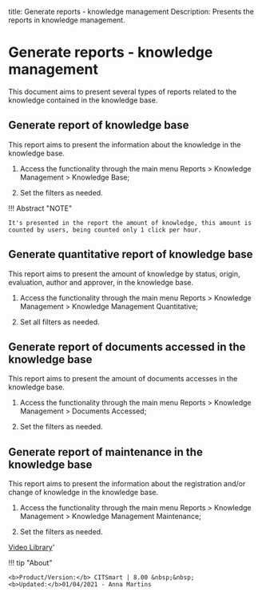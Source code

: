 title: Generate reports - knowledge management
Description: Presents the reports in knowledge management.
# Generate reports - knowledge management


This document aims to present several types of reports related to the knowledge contained in the knowledge base.

Generate report of knowledge base
-------------------------------------

This report aims to present the information about the knowledge in the knowledge
base.

1.  Access the functionality through the main menu Reports \> Knowledge
    Management \> Knowledge Base;

2.  Set the filters as needed.

!!! Abstract "NOTE"

    It's presented in the report the amount of knowledge, this amount is
    counted by users, being counted only 1 click per hour.    

Generate quantitative report of knowledge base
--------------------------------------------------

This report aims to present the amount of knowledge by status, origin,
evaluation, author and approver, in the knowledge base.

1.  Access the functionality through the main menu Reports \> Knowledge
    Management \> Knowledge Management Quantitative;

2.  Set all filters as needed.

Generate report of documents accessed in the knowledge base
---------------------------------------------------------------

This report aims to present the amount of documents accesses in the knowledge
base.

1.  Access the functionality through the main menu Reports \> Knowledge
    Management \> Documents Accessed;

2.  Set the filters as needed.

Generate report of maintenance in the knowledge base
--------------------------------------------------------

This report aims to present the information about the registration and/or change
of knowledge in the knowledge base.

1.  Access the functionality through the main menu Reports \> Knowledge
    Management \> Knowledge Management Maintenance;

2.  Set the filters as needed.


<i class='fa fa-youtube-play  fa-2x' style='color:#97ce17;vertical-align: middle;'> </i> [Video Library](https://www.youtube.com/playlist?list=PLB5qK2uzf2ROOaL7DsS86sLx4ilNgruEc)'

!!! tip "About"

    <b>Product/Version:</b> CITSmart | 8.00 &nbsp;&nbsp;
    <b>Updated:</b>01/04/2021 - Anna Martins

